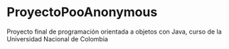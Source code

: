 # ProyectoPooAnonymous
Proyecto final de programación orientada a objetos con Java, curso de la Universidad Nacional de Colombia
